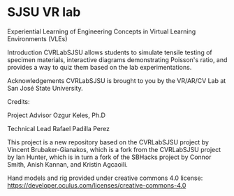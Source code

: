 # SJSU VR lab
Experiential Learning of Engineering Concepts in Virtual Learning Environments (VLEs)

Introduction
CVRLabSJSU allows students to simulate tensile testing of specimen materials, interactive diagrams demonstrating Poisson's ratio, and provides a way to quiz them based on the lab experimentations.

Acknowledgements
CVRLabSJSU is brought to you by the VR/AR/CV Lab at San José State University.

Credits:

Project Advisor
Ozgur Keles, Ph.D

Technical Lead
Rafael Padilla Perez

This project is a new repository based on the CVRLabSJSU project by Vincent Brubaker-Gianakos, which is a fork from the CVRLabSJSU project by Ian Hunter, which is in turn a fork of the SBHacks project by Connor Smith, Anish Kannan, and Kristin Agcaoili.

Hand models and rig provided under creative commons 4.0 license: https://developer.oculus.com/licenses/creative-commons-4.0

